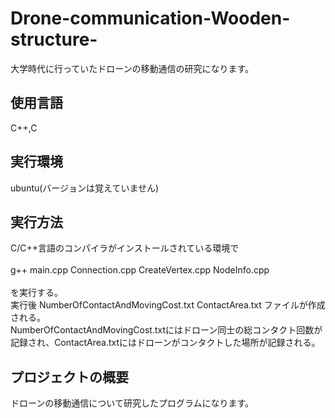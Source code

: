# Drone-communication-Wooden-structure-
大学時代に行っていたドローンの移動通信の研究になります。

## 使用言語
C++,C

## 実行環境
ubuntu(バージョンは覚えていません)

## 実行方法
C/C++言語のコンパイラがインストールされている環境で<br><br>
g++ main.cpp Connection.cpp CreateVertex.cpp NodeInfo.cpp<br><br>
を実行する。<br>
実行後 NumberOfContactAndMovingCost.txt ContactArea.txt ファイルが作成される。<br>
NumberOfContactAndMovingCost.txtにはドローン同士の総コンタクト回数が記録され、ContactArea.txtにはドローンがコンタクトした場所が記録される。

## プロジェクトの概要
ドローンの移動通信について研究したプログラムになります。
